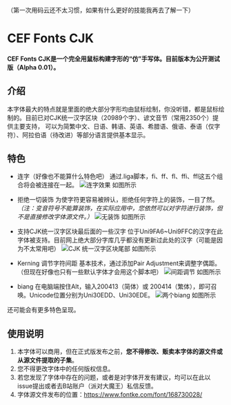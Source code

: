 （第一次用码云还不太习惯，如果有什么更好的技能我再去了解一下）

# CEF Fonts CJK

#### CEF Fonts CJK是一个完全用鼠标构建字形的“仿”手写体。目前版本为公开测试版（Alpha 0.01）。

## 介绍
 
本字体最大的特点就是里面的绝大部分字形均由鼠标绘制，你没听错，都是鼠标绘制的。目前已对CJK统一汉字区块（20989个字）、谚文音节（常用2350个）提供主要支持，
可以为简繁中文、日语、韩语、英语、希腊语、俄语、泰语（仅字符）、阿拉伯语（待改进）等部分语言提供基本显示。

## 特色 

- 连字（好像也不能算什么特色吧）
通过.liga脚本，fi、ff、fl、ffi、ffl这五个组合将会被连接在一起。
![连字效果 如图所示](https://images.gitee.com/uploads/images/2021/0727/161727_457d5a49_9504356.png "Eg01.png")

- 拒绝一切装饰
为使字符更容易被辨认，拒绝任何字符上的装饰，一目了然。
 _（注：变音符号不能算装饰，在实际应用中，您依然可以对字符进行装饰，但不是直接修改字体源文件。）_ 
![无装饰 如图所示](https://images.gitee.com/uploads/images/2021/0727/163957_d0394bdf_9504356.png "Eg02.png")

- 支持CJK统一汉字区块最后面的一些汉字
位于Uni9FA6~Uni9FFC的汉字在此字体被支持。目前网上绝大部分字库几乎都没有更新过此处的汉字（可能是因为不太常用吧）
![CJK 统一汉字区块尾部 如图所示](https://images.gitee.com/uploads/images/2021/0727/170103_e8e177af_9504356.png "EG03.png")

- Kerning 调节字符间距
基本技术，通过添加Pair Adjustment来调整字偶距。（但现在好像也只有一些默认字体才会用这个脚本吧）
![间距调节 如图所示](https://images.gitee.com/uploads/images/2021/0727/172027_eb498ad5_9504356.png "EG04.png")

- biang
在电脑端按住Alt，输入200413（简体）或 200414（繁体），即可召唤。Unicode位置分别为Uni30EDD、Uni30EDE。
![两个biang 如图所示](https://images.gitee.com/uploads/images/2021/0727/172626_077f4d2d_9504356.png "Eg05.png")

还可能会有更多特色呈现。

## 使用说明

1. 本字体可以商用，但在正式版发布之前，**您不得修改、贩卖本字体的源文件或从源文件提取的子集**。
2. 您不得更改字体中的任何版权信息。
3. 若您发现了字体中存在的问题，或者是对字体开发有建议，均可以在此以issue提出或者去B站账户（派对大魔王）私信反馈。
4. 字体源文件发布的位置：https://www.fontke.com/font/168730028/
